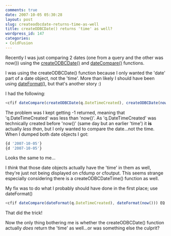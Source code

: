 ```yaml
---
comments: true
date: 2007-10-05 05:30:28
layout: post
slug: createodbcdate-returns-time-as-well
title: createODBCDate() returns 'time' as well?
wordpress_id: 147
categories:
- ColdFusion
---
```


Recently I was just comparing 2 dates (one from a query and the other was now()) using the [createODBCDate()](http://livedocs.adobe.com/coldfusion/8/htmldocs/help.html?content=functions_c-d_19.html#1102341) and [dateCompare()](http://livedocs.adobe.com/coldfusion/8/htmldocs/help.html?content=functions_c-d_26.html) functions. 

I was using the createODBCDate() function because I only wanted the 'date' part of a date object, not the 'time'. More than likely I should have been using [dateFormat()](http://livedocs.adobe.com/coldfusion/8/htmldocs/help.html?content=functions-pt0_05.html#1098968), but that's another story :)

I had the following:

``` javascript
<cfif dateCompare(createODBCDate(q.DateTimeCreated), createODBCDate(now())) EQ 0>
```

The problem was I kept getting -1 returned, meaning that 'q.DateTimeCreated' was less than 'now()'. As 'q.DateTimeCreated' was technically created before 'now()' (same day but an earlier 'time') it **is** actually _less than_, but I only wanted to compare the date...not the time. When I dumped both date objects I got:

``` javascript
{d '2007-10-05'}
{d '2007-10-05'}
```

Looks the same to me...

I _think_ that those date objects actually have the 'time' in them as well, they're just not being displayed on cfdump or cfoutput. This seems strange especially considering there is a createODBCDateTime() function as well.

My fix was to do what I probably should have done in the first place; use dateFormat()

``` javascript
<cfif dateCompare(dateFormat(q.DateTimeCreated), dateFormat(now())) EQ 0>
```

That did the trick!

Now the only thing bothering me is whether the createODBCDate() function actually _does_ return the 'time' as well...or was something else the culprit?
